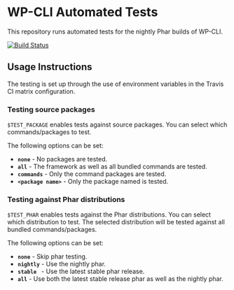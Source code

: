 WP-CLI Automated Tests
======================

This repository runs automated tests for the nightly Phar builds of WP-CLI.

[![Build Status](https://travis-ci.org/wp-cli/automated-tests.svg?branch=master)](https://travis-ci.org/wp-cli/automated-tests)

## Usage Instructions

The testing is set up through the use of environment variables in the Travis CI matrix configuration.

### Testing source packages

`$TEST_PACKAGE` enables tests against source packages. You can select which commands/packages to test.

The following options can be set:

* **`none`** - No packages are tested.
* **`all`** - The framework as well as all bundled commands are tested.
* **`commands`** - Only the command packages are tested.
* **`<package name>`** - Only the package named <package name> is tested.

### Testing against Phar distributions

`$TEST_PHAR` enables tests against the Phar distributions. You can select which distribution to test. The selected distribution will be tested against all bundled commands/packages.

The following options can be set:

* **`none`** - Skip phar testing.
* **`nightly`** - Use the nightly phar.
* **`stable `** - Use the latest stable phar release.
* **`all`** - Use both the latest stable release phar as well as the nightly phar.
